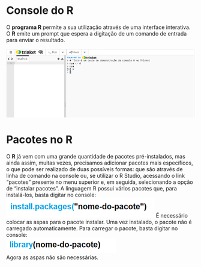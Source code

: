 # Console do R

O **programa R** permite a sua utilização através de uma interface interativa. O **R** emite um prompt que espera a digitação de um comando de entrada para enviar o resultado.  

![excecao](/markdowns/imagens/consoleR.png)

# Pacotes no R

 O **R** já vem com uma grande quantidade de pacotes pré-instalados, mas ainda assim, muitas vezes, precisamos adicionar pacotes mais específicos, o que pode ser realizado de duas possíveis formas: que são através de linha de comando na console ou, se utilizar o R Studio, acessando o link “pacotes” presente no menu superior e, em seguida, selecionando a opção de “instalar pacotes”.
 A linguagem R possui vários pacotes que, para instalá-los, basta digitar no console: <br>
![pacote](/markdowns/imagens/pacote.png)
É necessário colocar as aspas para o pacote instalar. Uma vez instalado, o pacote não é carregado automaticamente.
Para carregar o pacote, basta digitar no console:<br>
![pacote](/markdowns/imagens/library.png)
<br>Agora as aspas não são necessárias.<br>

